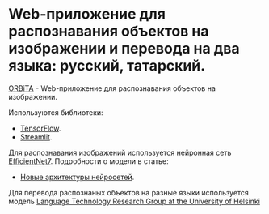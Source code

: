 #  Web-приложение для распознавания объектов на изображении и перевода на два языка: русский, татарский.

[ORBiTA](https://orbita.streamlit.app/) - Web-приложение для распознавания объектов на изображении. 

Используются библиотеки:

- [TensorFlow](https://www.tensorflow.org/).
- [Streamlit](https://streamlit.io/).

Для распознавания изображений используется нейронная сеть [EfficientNet7](https://keras.io/api/applications/efficientnet/#efficientnetb7-function). Подробности о модели в статье:

- [Новые архитектуры нейросетей](https://habr.com/ru/post/498168/#EfficientNet).

Для перевода распознаных объектов на разные языки используется модель [Language Technology Research Group at the University of Helsinki](https://huggingface.co/Helsinki-NLP)



